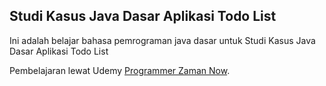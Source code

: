 ## Studi Kasus Java Dasar Aplikasi Todo List

Ini adalah belajar bahasa pemrograman java dasar untuk Studi Kasus Java Dasar Aplikasi Todo List 

Pembelajaran lewat Udemy [Programmer Zaman Now](https://www.udemy.com/course/pemrograman-java-pemula-sampai-mahir/).

